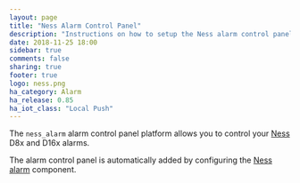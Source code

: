 ```yaml
---
layout: page
title: "Ness Alarm Control Panel"
description: "Instructions on how to setup the Ness alarm control panel within Home Assistant."
date: 2018-11-25 18:00
sidebar: true
comments: false
sharing: true
footer: true
logo: ness.png
ha_category: Alarm
ha_release: 0.85
ha_iot_class: "Local Push"
---
```



The `ness_alarm` alarm control panel platform allows you to control your [Ness](http://nesscorporation.com/) D8x and D16x alarms.

The alarm control panel is automatically added by configuring the [Ness alarm](/components/ness_alarm/) component.
